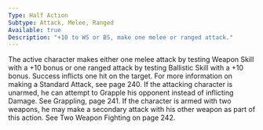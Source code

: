 ```yaml
---
Type: Half Action
Subtype: Attack, Melee, Ranged
Available: true
Description: "+10 to WS or BS, make one melee or ranged attack."
---
```


The active character makes either one melee attack by testing
Weapon Skill with a +10 bonus or one ranged attack by
testing Ballistic Skill with a +10 bonus. Success inflicts one
hit on the target. For more information on making a Standard
Attack, see page 240. If the attacking character is unarmed,
he can attempt to Grapple his opponent instead of inflicting
Damage. See Grappling, page 241.
If the character is armed with two weapons, he may make a
secondary attack with his other weapon as part of this action.
See Two Weapon Fighting on page 242.